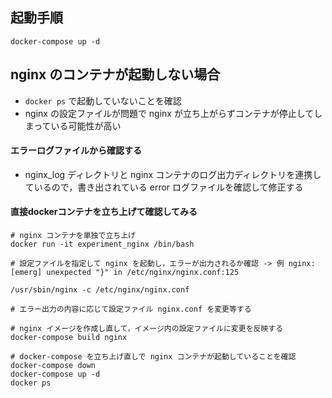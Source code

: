 ## 起動手順


```
docker-compose up -d
```


## nginx のコンテナが起動しない場合

- `docker ps` で起動していないことを確認
- nginx の設定ファイルが問題で nginx が立ち上がらずコンテナが停止してしまっている可能性が高い

#### エラーログファイルから確認する
- nginx_log ディレクトリと nginx コンテナのログ出力ディレクトリを連携しているので，書き出されている error ログファイルを確認して修正する

#### 直接dockerコンテナを立ち上げて確認してみる

```
# nginx コンテナを単独で立ち上げ
docker run -it experiment_nginx /bin/bash

# 設定ファイルを指定して nginx を起動し，エラーが出力されるか確認 -> 例 nginx: [emerg] unexpected "}" in /etc/nginx/nginx.conf:125

/usr/sbin/nginx -c /etc/nginx/nginx.conf

# エラー出力の内容に応じて設定ファイル nginx.conf を変更等する

# nginx イメージを作成し直して，イメージ内の設定ファイルに変更を反映する
docker-compose build nginx

# docker-compose を立ち上げ直しで nginx コンテナが起動していることを確認
docker-compose down
docker-compose up -d
docker ps

```